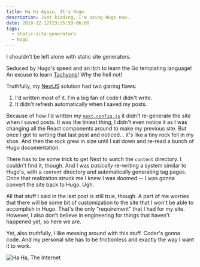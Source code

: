 ```yaml
---
title: Ha Ha Again, It's Hugo
description: Just kidding, I'm using Hugo now.
date: 2018-12-12T23:25:53-06:00
tags:
  - static-site-generators
  - hugo
---
```


I shouldn't be left alone with static site generators.

<!--more-->

Seduced by Hugo's speed and an itch to learn the Go templating language! An excuse to learn [Tachyons]! Why the hell not!

Truthfully, my [NextJS][thatcommit] solution had two glaring flaws:

1. I'd written most of it. I'm a big fan of code I didn't write.
2. It didn't refresh automatically when I saved my posts.

Because of how I'd written my [`next.config.js`][nextconfig] it didn't re-generate the site when I saved posts. It was the tiniest thing, I didn't even notice it as I was changing all the React components around to make my previous site. But once I got to writing that last post and noticed... it's like a tiny rock fell in my shoe. And then the rock grew in size until I sat down and re-read a bunch of Hugo documentation.

There has to be some trick to get Next to watch the `content` directory. I couldn't find it, though. And I was *basically* re-writing a system similar to Hugo's, with a `content` directory and automatically generating tag pages. Once that realization struck me I knew I was doomed -- I was gonna convert the site back to Hugo. Ugh.

All that stuff I said in the last post is still true, though. A part of me worries that there will be some bit of customization to the site that I won't be able to accomplish in Hugo. That's the only "requirement" that I had for my site. However, I also don't believe in engineering for things that haven't happened yet, so here we are.

Yet, also truthfully, I like messing around with this stuff. Coder's gonna code. And my personal site has to be frictionless and exactly the way I want it to work.

![Ha Ha, The Internet](/funny/ha_ha_guy.jpg)

[thatcommit]: https://github.com/drhayes/drhayes.io/tree/23d27e32f6b8ca02b08651020c0e83e64478653d
[tachyons]: https://tachyons.io/
[nextconfig]: https://github.com/drhayes/drhayes.io/blob/23d27e32f6b8ca02b08651020c0e83e64478653d/next.config.js

